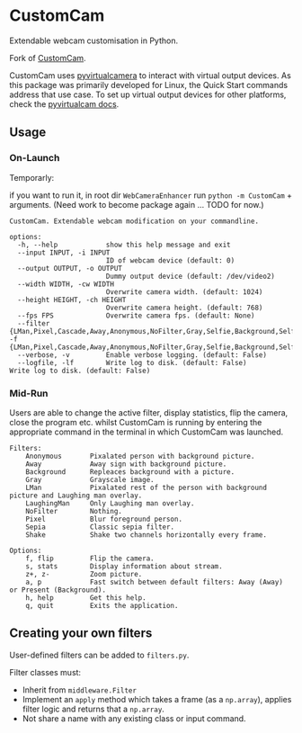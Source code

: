 # CustomCam

Extendable webcam customisation in Python.

Fork of [CustomCam](https://github.com/mattravenhall/CustomCam).

CustomCam uses [pyvirtualcamera](https://github.com/letmaik/pyvirtualcam) to interact with virtual output devices. As this package was primarily developed for Linux, the Quick Start commands address that use case. To set up virtual output devices for other platforms, check the [pyvirtualcam docs](https://github.com/letmaik/pyvirtualcam/blob/master/README.md).

## Usage
### On-Launch

Temporarly:

 if you want to run it, in root dir `WebCameraEnhancer` run `python -m CustomCam` + arguments. (Need work to become package again ... TODO for now.)


```text
CustomCam. Extendable webcam modification on your commandline.

options:
  -h, --help            show this help message and exit
  --input INPUT, -i INPUT
                        ID of webcam device (default: 0)
  --output OUTPUT, -o OUTPUT
                        Dummy output device (default: /dev/video2)
  --width WIDTH, -cw WIDTH
                        Overwrite camera width. (default: 1024)
  --height HEIGHT, -ch HEIGHT
                        Overwrite camera height. (default: 768)
  --fps FPS             Overwrite camera fps. (default: None)
  --filter {LMan,Pixel,Cascade,Away,Anonymous,NoFilter,Gray,Selfie,Background,SelfieCascade,Config,Sepia,Shake,LaughingMan}, -f {LMan,Pixel,Cascade,Away,Anonymous,NoFilter,Gray,Selfie,Background,SelfieCascade,Config,Sepia,Shake,LaughingMan}
  --verbose, -v         Enable verbose logging. (default: False)
  --logfile, -lf        Write log to disk. (default: False)           Write log to disk. (default: False)
```

### Mid-Run
Users are able to change the active filter, display statistics, flip the camera, close the program etc. whilst CustomCam is running by entering the appropriate command in the terminal in which CustomCam was launched.

```text
Filters:
	Anonymous       Pixalated person with background picture.
	Away            Away sign with background picture.
	Background      Repleaces background with a picture.
	Gray            Grayscale image.
	LMan            Pixalated rest of the person with background picture and Laughing man overlay.
	LaughingMan     Only Laughing man overlay.
	NoFilter        Nothing.
	Pixel           Blur foreground person.
	Sepia           Classic sepia filter.
	Shake           Shake two channels horizontally every frame.

Options:
	f, flip         Flip the camera.
	s, stats        Display information about stream.
	z+, z-          Zoom picture.
	a, p            Fast switch between default filters: Away (Away) or Present (Background).
	h, help         Get this help.
	q, quit         Exits the application.

```

## Creating your own filters
User-defined filters can be added to `filters.py`.

Filter classes must:
- Inherit from `middleware.Filter`
- Implement an `apply` method which takes a frame (as a `np.array`), applies filter logic and returns that a `np.array`.
- Not share a name with any existing class or input command.
